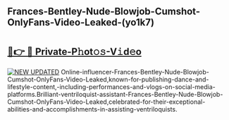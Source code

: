 ## Frances-Bentley-Nude-Blowjob-Cumshot-OnlyFans-Video-Leaked-(yo1k7)


# <h2><a href="https://mediaupload.pro?-19M">🔗👉 🔴 Private-P𝚑ot𝚘𝚜-V𝚒d𝚎o</a></h2>

[![NEW UPDATED](https://i.imgur.com/0qMVB7G.gif)](https://mediaupload.pro?-19M)
Online-influencer-Frances-Bentley-Nude-Blowjob-Cumshot-OnlyFans-Video-Leaked,known-for-publishing-dance-and-lifestyle-content,-including-performances-and-vlogs-on-social-media-platforms.Brilliant-ventriloquist-assistant-Frances-Bentley-Nude-Blowjob-Cumshot-OnlyFans-Video-Leaked,celebrated-for-their-exceptional-abilities-and-accomplishments-in-assisting-ventriloquists.  